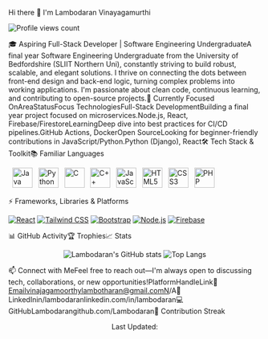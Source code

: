 Hi there 👋 I'm Lambodaran Vinayagamurthi<p align="left"><img src="https://www.google.com/search?q=https://komarev.com/ghpvc/%3Fusername%3DLambodaran%26label%3DProfile%2520Views%26color%3D0e76fb%26style%3Dflat" alt="Profile views count" /></p>🎓 Aspiring Full-Stack Developer | Software Engineering UndergraduateA final year Software Engineering Undergraduate from the University of Bedfordshire (SLIIT Northern Uni), constantly striving to build robust, scalable, and elegant solutions. I thrive on connecting the dots between front-end design and back-end logic, turning complex problems into working applications. I'm passionate about clean code, continuous learning, and contributing to open-source projects.🚀 Currently Focused OnAreaStatusFocus TechnologiesFull-Stack DevelopmentBuilding a final year project focused on microservices.Node.js, React, Firebase/FirestoreLearningDeep dive into best practices for CI/CD pipelines.GitHub Actions, DockerOpen SourceLooking for beginner-friendly contributions in JavaScript/Python.Python (Django), React🛠️ Tech Stack & Toolkit📚 Familiar Languages<p align="left">   <img src="https://cdn.jsdelivr.net/gh/devicons/devicon/icons/java/java-original.svg" width="40" height="40" alt="Java"/>   <img src="https://cdn.jsdelivr.net/gh/devicons/devicon/icons/python/python-original.svg" width="40" height="40" alt="Python"/>   <img src="https://cdn.jsdelivr.net/gh/devicons/devicon/icons/c/c-original.svg" width="40" height="40" alt="C"/>   <img src="https://cdn.jsdelivr.net/gh/devicons/devicon/icons/cplusplus/cplusplus-original.svg" width="40" height="40" alt="C++"/>   <img src="https://cdn.jsdelivr.net/gh/devicons/devicon/icons/javascript/javascript-original.svg" width="40" height="40" alt="JavaScript"/>   <img src="https://cdn.jsdelivr.net/gh/devicons/devicon/icons/html5/html5-original.svg" width="40" height="40" alt="HTML5"/>   <img src="https://cdn.jsdelivr.net/gh/devicons/devicon/icons/css3/css3-original.svg" width="40" height="40" alt="CSS3"/>   <img src="https://cdn.jsdelivr.net/gh/devicons/devicon/icons/php/php-original.svg" width="40" height="40" alt="PHP"/> </p>⚡ Frameworks, Libraries & Platforms<p align="left"> <a href="https://reactjs.org/" target="_blank"><img src="https://www.google.com/search?q=https://img.shields.io/badge/React-20232A%3Fstyle%3Dfor-the-badge%26logo%3Dreact%26logoColor%3D61DAFB" alt="React"/></a> <a href="https://tailwindcss.com/" target="_blank"><img src="https://www.google.com/search?q=https://img.shields.io/badge/Tailwind_CSS-38B2AC%3Fstyle%3Dfor-the-badge%26logo%3Dtailwind-css%26logoColor%3Dwhite" alt="Tailwind CSS"/></a> <a href="https://getbootstrap.com" target="_blank"><img src="https://img.shields.io/badge/Bootstrap-563D7C?style=for-the-badge&logo=bootstrap&logoColor=white" alt="Bootstrap"/></a> <a href="https://nodejs.org" target="_blank"><img src="https://www.google.com/search?q=https://img.shields.io/badge/Node.js-339933%3Fstyle%3Dfor-the-badge%26logo%3Dnode.js%26logoColor%3Dwhite" alt="Node.js"/></a> <a href="https://firebase.google.com/" target="_blank"><img src="https://www.google.com/search?q=https://img.shields.io/badge/Firebase-FFCA28%3Fstyle%3Dfor-the-badge%26logo%3Dfirebase%26logoColor%3Dblack" alt="Firebase"/></a> </p>📊 GitHub Activity🏆 Trophies📈 Stats<p align="center"> <!-- Changing theme to Dracula for a more sleek look --> <img src="https://www.google.com/search?q=https://github-readme-stats.vercel.app/api%3Fusername%3DLambodaran%26show_icons%3Dtrue%26theme%3Ddracula%26count_private%3Dtrue%26hide_border%3Dtrue" alt="Lambodaran's GitHub stats" /> <img src="https://www.google.com/search?q=https://github-readme-stats.vercel.app/api/top-langs/%3Fusername%3DLambodaran%26layout%3Dcompact%26theme%3Ddracula%26hide_border%3Dtrue" alt="Top Langs" /> </p>📫 Connect with MeFeel free to reach out—I'm always open to discussing tech, collaborations, or new opportunities!PlatformHandleLink📧 Emailvinajagamoorthylambotharan@gmail.comN/A🔗 LinkedInin/lambodaranlinkedin.com/in/lambodaran💻 GitHubLambodarangithub.com/Lambodaran🐍 Contribution Streak<!-- Ensure this URL is correct: using the standard file path for the snake generator --><p align="center">Last Updated: <script>document.write(new Date().toLocaleDateString())</script></p>
